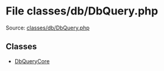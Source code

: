 File classes/db/DbQuery.php
=========

Source: [classes/db/DbQuery.php](https://github.com/PrestaShop/PrestaShop/blob/1.5.4.1/classes/db/DbQuery.php)


Classes
-------

* [DbQueryCore](class.DbQueryCore.md)

